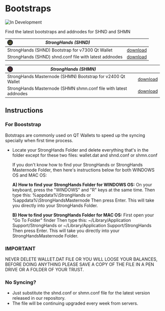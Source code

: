 # Bootstraps
![In Development](http://img.shields.io/static/v1?label=STATUS&message=BETA%20VERSION&color=RED&style=for-the-badge)

Find the latest bootstraps and addnodes for SHND and SHMN

 <img align="left" width="18" height="18" src="https://github.com/stronghandsblockchain/Logos/blob/main/SHND/icon/SHND%20icon_32x32.png"> *StrongHands (SHND)* | &nbsp; 
------------ | -------------
 StrongHands (SHND) Bootstrap for v7300 Qt Wallet | [download](https://bootstrap.stronghands.info/shboot_strap.zip)
 StrongHands (SHND) shnd.conf file with latest addnodes | [download](https://github.com/stronghandsblockchain/SHND-NewSource/blob/master/stronghands.conf)
 
  <img align="left" width="18" height="18" src="https://github.com/stronghandsblockchain/Logos/blob/main/SHMN/icon/SHMN%20icon_32x32.png"> *StrongHands (SHMN)* | &nbsp; 
------------ | -------------
 StrongHands Masternode (SHMN) Bootstrap for v2400 Qt Wallet | [download](https://bootstrap.stronghands.info/shmnboot_strap.zip)
 StrongHands Masternode (SHMN shmn.conf file with latest addnodes| [download](https://github.com/stronghandsblockchain/SHMN-NewSource/tree/master/contrib/debian/examples)
 
 
 ## Instructions
 
 ### For Booststrap
 
 Botstraps are commonly used on QT Wallets to speed up the syncing specially when first time process.
 
  * Locate your StrongHands Folder and delete everything that's in the folder except for these two files: wallet.dat and shnd.conf or shmn.conf

    If you don't know how to find your StrongHands or StrongHands Masternode Folder, then here's instructions below for both WINDOWS OS and MAC OS:

    <b>A) How to find your StrongHands Folder for WINDOWS OS:</b>
    On your keyboard, press the "WINDOWS" and "R" keys at the same time.
    Then type this:  %appdata%\StrongHands or %appdata%\StrongHandsMasternode
    Then press Enter.
    This will take you directly into your StrongHands Folder.

    <b>B) How to find your StrongHands Folder for MAC OS:</b>
    First open your "Go To Folder" finder
    Then type this:  ~/Library/Application Support/StrongHands or ~/Library/Application Support/StrongHands
    Then press Enter.
    This will take you directly into your StrongHandsMasternode Folder.
    

### IMPORTANT
   
   NEVER DELETE WALLET.DAT FILE OR YOU WILL LOOSE YOUR BALANCES, BEFORE DOING ANYTHING PLEASE SAVE A COPY OF THE FILE IN A PEN DRIVE OR A FOLDER OF YOUR TRUST.


### No Syncing?

   * Just substitute the shnd.conf or shmn.conf file for the latest version released in our repository. 
   * The file will be continuing upgraded every week from servers.
